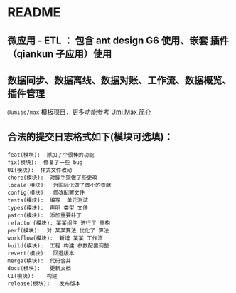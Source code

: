 # README

## 微应用 - ETL ： 包含 ant design G6 使用、嵌套 插件（qiankun 子应用）使用

## 数据同步、数据离线、数据对账、工作流、数据概览、插件管理

`@umijs/max` 模板项目，更多功能参考 [Umi Max 简介](https://umijs.org/docs/max/introduce)

## 合法的提交日志格式如下(模块可选填)：

    feat(模块):  添加了个很棒的功能
    fix(模块):  修复了一些 bug
    UI(模块):  样式文件改动
    chore(模块):  对脚手架做了些更改
    locale(模块):  为国际化做了微小的贡献
    config(模块):  修改配置文件
    tests(模块):  编写  单元测试
    types(模块):  声明 类型 文件
    patch(模块):  添加重要补丁
    refactor(模块): 某某组件 进行了 重构
    perf(模块):  对 某某算法 优化了 算法
    workflow(模块):  新增 某某 工作流
    build(模块):  工程 构建 参数配置调整
    revert(模块):  回退版本
    merge(模块):  代码合并
    docs(模块):   更新文档
    CI(模块):    构建
    release(模块):   发布版本
